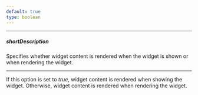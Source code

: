 ```yaml
---
default: true
type: boolean
---
```

---
##### shortDescription
Specifies whether widget content is rendered when the widget is shown or when rendering the widget.

---
If this option is set to *true*, widget content is rendered when showing the widget. Otherwise, widget content is rendered when rendering the widget.